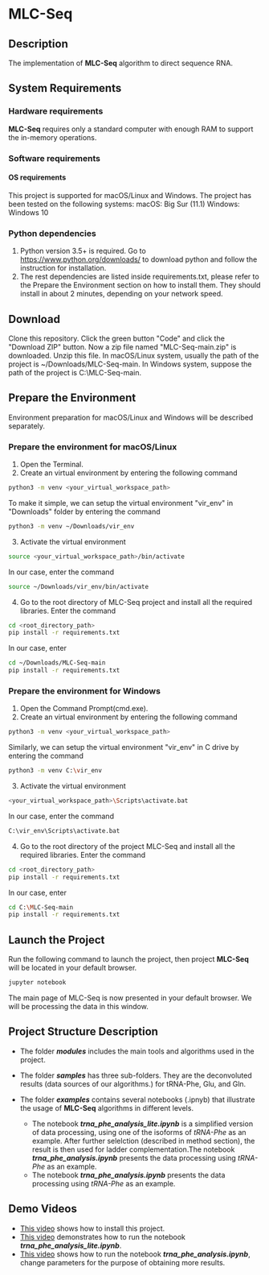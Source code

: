 # MLC-Seq

## Description
The implementation of **MLC-Seq** algorithm to direct sequence RNA.

## System Requirements

### Hardware requirements
**MLC-Seq** requires only a standard computer with enough RAM to support the in-memory operations.

### Software requirements
#### OS requirements
This project is supported for macOS/Linux and Windows. The project has been tested on the following systems:
macOS: Big Sur (11.1)
Windows: Windows 10

### Python dependencies
1. Python version 3.5+ is required. Go to https://www.python.org/downloads/ to download python and follow the instruction for installation.
2. The rest dependencies are listed inside requirements.txt, please refer to the Prepare the Environment section on how to install them. They should install in about 2 minutes, depending on your network speed.

## Download
Clone this repository. Click the green button "Code" and click the "Download ZIP" button. Now a zip file named "MLC-Seq-main.zip" is downloaded. Unzip this file. In macOS/Linux system, usually the path of the project is ~/Downloads/MLC-Seq-main. In Windows system, suppose the path of the project is C:\MLC-Seq-main.

## Prepare the Environment
Environment preparation for macOS/Linux and Windows will be described separately.
### Prepare the environment for macOS/Linux
1. Open the Terminal.
2. Create an virtual environment by entering the following command
```Bash
python3 -m venv <your_virtual_workspace_path>
```
To make it simple, we can setup the virtual environment "vir_env" in "Downloads" folder by entering the command
```Bash
python3 -m venv ~/Downloads/vir_env
```
3. Activate the virtual environment
```Bash
source <your_virtual_workspace_path>/bin/activate
```
In our case, enter the command
```Bash
source ~/Downloads/vir_env/bin/activate
```
4. Go to the root directory of MLC-Seq project and install all the required libraries. Enter the command
```Bash
cd <root_directory_path>
pip install -r requirements.txt
```
In our case, enter
```Bash
cd ~/Downloads/MLC-Seq-main
pip install -r requirements.txt
```

### Prepare the environment for Windows
1. Open the Command Prompt(cmd.exe).
2. Create an virtual environment by entering the following command
```Bash
python3 -m venv <your_virtual_workspace_path>
```
Similarly, we can setup the virtual environment "vir_env" in C drive by entering the command
```Bash
python3 -m venv C:\vir_env
```
3. Activate the virtual environment
```Bash
<your_virtual_workspace_path>\Scripts\activate.bat
```
In our case, enter the command 
```Bash
C:\vir_env\Scripts\activate.bat
```
4. Go to the root directory of the project MLC-Seq and install all the required libraries. Enter the command
```Bash
cd <root_directory_path>
pip install -r requirements.txt
```
In our case, enter
```Bash
cd C:\MLC-Seq-main
pip install -r requirements.txt
```
## Launch the Project
Run the following command to launch the project, then project **MLC-Seq** will be located in your default browser.
```Bash
jupyter notebook
```

The main page of MLC-Seq is now presented in your default browser. We will be processing the data in this window.

## Project Structure Description
- The folder <em>**modules**</em> includes the main tools and algorithms used in the project. 
- The folder <em>**samples**</em> has three sub-folders. They are the deconvoluted results (data sources of our algorithms.) for tRNA-Phe, Glu, and Gln. 
- The folder <em>**examples**</em> contains several notebooks (.ipnyb) that illustrate the usage of **MLC-Seq** algorithms in different levels. 

	- The notebook <em>**trna_phe_analysis_lite.ipynb**</em> is a simplified version of data processing, using one of the isoforms of <em>tRNA-Phe</em> as an example. After further selelction (described in method section), the result is then used for ladder complementation.The notebook <em>**trna_phe_analysis.ipynb**</em> presents the data processing using <em>tRNA-Phe</em> as an example. 
	- The notebook <em>**trna_phe_analysis.ipynb**</em> presents the data processing using <em>tRNA-Phe</em> as an example.

## Demo Videos
- [This video](https://youtu.be/0hQkDnjLPZM) shows how to install this project.
- [This video](https://youtu.be/pliz7t1gWKg) demonstrates how to run the notebook <em>**trna_phe_analysis_lite.ipynb**</em>.
- [This video](https://youtu.be/eyJBcZLqakg) shows how to run the notebook <em>**trna_phe_analysis.ipynb**</em>, change parameters for the purpose of obtaining more results.

